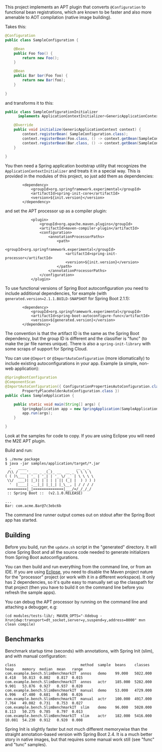 This project implements an APT plugin that converts `@Configuration` to functional bean registrations, which are known to be faster and also more amenable to AOT compilation (native image building).

Takes this:

```java
@Configuration
public class SampleConfiguration {

    @Bean
    public Foo foo() {
        return new Foo();
    }

    @Bean
    public Bar bar(Foo foo) {
        return new Bar(foo);
    }
    
}
```

and transforms it to this:

```java
public class SampleConfigurationInitializer 
      implements ApplicationContextInitializer<GenericApplicationContext> {

    @Override
    public void initialize(GenericApplicationContext context) {
        context.registerBean( SampleConfiguration.class);
        context.registerBean(Foo.class, () -> context.getBean(SampleConfiguration.class).foo());
        context.registerBean(Bar.class, () -> context.getBean(SampleConfiguration.class).bar(context.getBean(Foo.class)));
    }
    
}
```

You then need a Spring application bootstrap utility that recognizes the `ApplicationContextInitializer` and treats it in a special way.  This is provided in the modules of this project, so just add them as dependencies:

```
		<dependency>
			<groupId>org.springframework.experimental</groupId>
			<artifactId>spring-init-core</artifactId>
			<version>${init.version}</version>
		</dependency>

```

and set the APT processor up as a compiler plugin:

```
			<plugin>
				<groupId>org.apache.maven.plugins</groupId>
				<artifactId>maven-compiler-plugin</artifactId>
				<configuration>
					<annotationProcessorPaths>
						<path>
							<groupId>org.springframework.experimental</groupId>
							<artifactId>spring-init-processor</artifactId>
							<version>${init.version}</version>
						</path>
					</annotationProcessorPaths>
				</configuration>
			</plugin>

```

To use functional versions of Spring Boot autoconfiguration you need to include additional dependencies, for example (with `generated.version=2.1.1.BUILD-SNAPSHOT` for Spring Boot 2.1.1):

```
		<dependency>
			<groupId>org.springframework.experimental</groupId>
			<artifactId>spring-boot-autoconfigure-func</artifactId>
			<version>${generated.version}</version>
		</dependency>
```

The convention is that the artifact ID is the same as the Spring Boot dependency, but the group ID is different and the classifier is "func" (to make the jar file names unique). There is also a `spring-init-library` with some scraps of support for Spring Cloud.

You can use `@Import` or `@ImportAutoConfiguration` (more idiomatically) to include existing autoconfigurations in your app. Example (a simple, non-web application):

```java
@SpringBootConfiguration
@ComponentScan
@ImportAutoConfiguration({ ConfigurationPropertiesAutoConfiguration.class,
		PropertyPlaceholderAutoConfiguration.class })
public class SampleApplication {

	public static void main(String[] args) {
		SpringApplication app = new SpringApplication(SampleApplication.class);
		app.run(args);
	}

}
```

Look at the samples for code to copy. If you are using Eclipse you will need the M2E APT plugin.

Build and run:

```
$ ./mvnw package
$ java -jar samples/application/target/*.jar
  .   ____          _            __ _ _
 /\\ / ___'_ __ _ _(_)_ __  __ _ \ \ \ \
( ( )\___ | '_ | '_| | '_ \/ _` | \ \ \ \
 \\/  ___)| |_)| | | | | || (_| |  ) ) ) )
  '  |____| .__|_| |_|_| |_\__, | / / / /
 =========|_|==============|___/=/_/_/_/
 :: Spring Boot ::  (v2.1.0.RELEASE)

...
Bar: com.acme.Bar@7c3ebc6b
```

The command line runner output comes out on stdout after the Spring Boot app has started.

## Building

Before you build, run the `update.sh` script in the "generated" directory. It will clone Spring Boot and all the source code needed to generate initializers from Spring Boot autoconfigurations.

You can then build and run everything from the command line, or from an IDE. If you are using [Eclipse](https://github.com/jbosstools/m2e-apt/issues/64), you need to disable the Maven project nature for the "processor" project (or work with it in a different workspace). It only has 2 dependencies, so it's quite easy to manually set up the classpath for that project (then you have to build it on the command line before you refresh the sample apps).

You can debug the APT processor by running on the command line and attaching a debugger, e.g:

```
(cd modules/tests-lib/; MAVEN_OPTS="-Xdebug -Xrunjdwp:transport=dt_socket,server=y,suspend=y,address=8000" mvn clean compile)
```

## Benchmarks

Benchmark startup time (seconds) with annotations, with Spring Init (slim), and with manual configuration:

```
class                              method  sample  beans    classes   heap    memory  median  mean   range
com.example.bench.SlimBenchmarkIT  annos   demo    99.000   5022.000  8.418   50.813  0.802   0.817  0.015
com.example.bench.SlimBenchmarkIT  annos   actr    185.000  5282.000  9.901   53.876  0.927   0.937  0.020
com.example.bench.SlimBenchmarkIT  manual  demo    53.000   4729.000  6.996   47.400  0.681   0.696  0.026
com.example.bench.SlimBenchmarkIT  manual  actr    100.000  4917.000  7.764   49.082  0.731   0.753  0.027
com.example.bench.SlimBenchmarkIT  slim    demo    96.000   5020.000  8.113   50.275  0.785   0.797  0.013
com.example.bench.SlimBenchmarkIT  slim    actr    182.000  5416.000  10.081  54.230  0.912   0.920  0.008
```

Spring Init is slightly faster but not much different memorywise than the straight annotation-based version with Spring Boot 2.4. It is a much better story in native images, but that requires some manual work still (see "func" and "tunc" samples).
